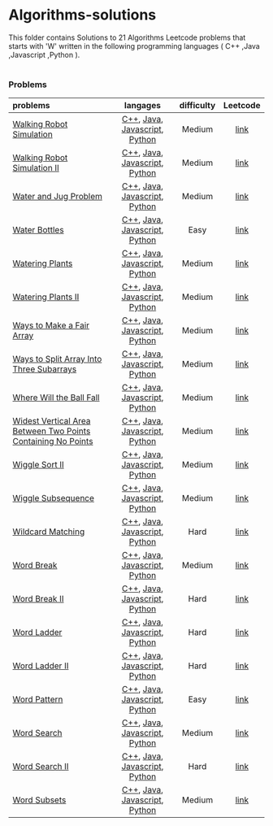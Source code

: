 # Algorithms-solutions
This folder contains Solutions to 21 Algorithms Leetcode problems that starts with 'W' written in the following programming languages ( C++ ,Java ,Javascript ,Python ).<br><br>
### Problems ###
|problems|langages|difficulty|Leetcode|
|:-------|:------:|:--------:|:------:|
|[Walking Robot Simulation](https://github.com/AnasImloul/Leetcode-solutions/tree/main/scripts/algorithms/W/Walking%20Robot%20Simulation/)|[C++](https://github.com/AnasImloul/Leetcode-solutions/tree/main/scripts/algorithms/W/Walking%20Robot%20Simulation/Walking%20Robot%20Simulation.cpp), [Java](https://github.com/AnasImloul/Leetcode-solutions/tree/main/scripts/algorithms/W/Walking%20Robot%20Simulation/Walking%20Robot%20Simulation.java), [Javascript](https://github.com/AnasImloul/Leetcode-solutions/tree/main/scripts/algorithms/W/Walking%20Robot%20Simulation/Walking%20Robot%20Simulation.js), [Python](https://github.com/AnasImloul/Leetcode-solutions/tree/main/scripts/algorithms/W/Walking%20Robot%20Simulation/Walking%20Robot%20Simulation.py)|Medium|[link](https://leetcode.com/problems/walking-robot-simulation)|
|[Walking Robot Simulation II](https://github.com/AnasImloul/Leetcode-solutions/tree/main/scripts/algorithms/W/Walking%20Robot%20Simulation%20II/)|[C++](https://github.com/AnasImloul/Leetcode-solutions/tree/main/scripts/algorithms/W/Walking%20Robot%20Simulation%20II/Walking%20Robot%20Simulation%20II.cpp), [Java](https://github.com/AnasImloul/Leetcode-solutions/tree/main/scripts/algorithms/W/Walking%20Robot%20Simulation%20II/Walking%20Robot%20Simulation%20II.java), [Javascript](https://github.com/AnasImloul/Leetcode-solutions/tree/main/scripts/algorithms/W/Walking%20Robot%20Simulation%20II/Walking%20Robot%20Simulation%20II.js), [Python](https://github.com/AnasImloul/Leetcode-solutions/tree/main/scripts/algorithms/W/Walking%20Robot%20Simulation%20II/Walking%20Robot%20Simulation%20II.py)|Medium|[link](https://leetcode.com/problems/walking-robot-simulation-ii)|
|[Water and Jug Problem](https://github.com/AnasImloul/Leetcode-solutions/tree/main/scripts/algorithms/W/Water%20and%20Jug%20Problem/)|[C++](https://github.com/AnasImloul/Leetcode-solutions/tree/main/scripts/algorithms/W/Water%20and%20Jug%20Problem/Water%20and%20Jug%20Problem.cpp), [Java](https://github.com/AnasImloul/Leetcode-solutions/tree/main/scripts/algorithms/W/Water%20and%20Jug%20Problem/Water%20and%20Jug%20Problem.java), [Javascript](https://github.com/AnasImloul/Leetcode-solutions/tree/main/scripts/algorithms/W/Water%20and%20Jug%20Problem/Water%20and%20Jug%20Problem.js), [Python](https://github.com/AnasImloul/Leetcode-solutions/tree/main/scripts/algorithms/W/Water%20and%20Jug%20Problem/Water%20and%20Jug%20Problem.py)|Medium|[link](https://leetcode.com/problems/water-and-jug-problem)|
|[Water Bottles](https://github.com/AnasImloul/Leetcode-solutions/tree/main/scripts/algorithms/W/Water%20Bottles/)|[C++](https://github.com/AnasImloul/Leetcode-solutions/tree/main/scripts/algorithms/W/Water%20Bottles/Water%20Bottles.cpp), [Java](https://github.com/AnasImloul/Leetcode-solutions/tree/main/scripts/algorithms/W/Water%20Bottles/Water%20Bottles.java), [Javascript](https://github.com/AnasImloul/Leetcode-solutions/tree/main/scripts/algorithms/W/Water%20Bottles/Water%20Bottles.js), [Python](https://github.com/AnasImloul/Leetcode-solutions/tree/main/scripts/algorithms/W/Water%20Bottles/Water%20Bottles.py)|Easy|[link](https://leetcode.com/problems/water-bottles)|
|[Watering Plants](https://github.com/AnasImloul/Leetcode-solutions/tree/main/scripts/algorithms/W/Watering%20Plants/)|[C++](https://github.com/AnasImloul/Leetcode-solutions/tree/main/scripts/algorithms/W/Watering%20Plants/Watering%20Plants.cpp), [Java](https://github.com/AnasImloul/Leetcode-solutions/tree/main/scripts/algorithms/W/Watering%20Plants/Watering%20Plants.java), [Javascript](https://github.com/AnasImloul/Leetcode-solutions/tree/main/scripts/algorithms/W/Watering%20Plants/Watering%20Plants.js), [Python](https://github.com/AnasImloul/Leetcode-solutions/tree/main/scripts/algorithms/W/Watering%20Plants/Watering%20Plants.py)|Medium|[link](https://leetcode.com/problems/watering-plants)|
|[Watering Plants II](https://github.com/AnasImloul/Leetcode-solutions/tree/main/scripts/algorithms/W/Watering%20Plants%20II/)|[C++](https://github.com/AnasImloul/Leetcode-solutions/tree/main/scripts/algorithms/W/Watering%20Plants%20II/Watering%20Plants%20II.cpp), [Java](https://github.com/AnasImloul/Leetcode-solutions/tree/main/scripts/algorithms/W/Watering%20Plants%20II/Watering%20Plants%20II.java), [Javascript](https://github.com/AnasImloul/Leetcode-solutions/tree/main/scripts/algorithms/W/Watering%20Plants%20II/Watering%20Plants%20II.js), [Python](https://github.com/AnasImloul/Leetcode-solutions/tree/main/scripts/algorithms/W/Watering%20Plants%20II/Watering%20Plants%20II.py)|Medium|[link](https://leetcode.com/problems/watering-plants-ii)|
|[Ways to Make a Fair Array](https://github.com/AnasImloul/Leetcode-solutions/tree/main/scripts/algorithms/W/Ways%20to%20Make%20a%20Fair%20Array/)|[C++](https://github.com/AnasImloul/Leetcode-solutions/tree/main/scripts/algorithms/W/Ways%20to%20Make%20a%20Fair%20Array/Ways%20to%20Make%20a%20Fair%20Array.cpp), [Java](https://github.com/AnasImloul/Leetcode-solutions/tree/main/scripts/algorithms/W/Ways%20to%20Make%20a%20Fair%20Array/Ways%20to%20Make%20a%20Fair%20Array.java), [Javascript](https://github.com/AnasImloul/Leetcode-solutions/tree/main/scripts/algorithms/W/Ways%20to%20Make%20a%20Fair%20Array/Ways%20to%20Make%20a%20Fair%20Array.js), [Python](https://github.com/AnasImloul/Leetcode-solutions/tree/main/scripts/algorithms/W/Ways%20to%20Make%20a%20Fair%20Array/Ways%20to%20Make%20a%20Fair%20Array.py)|Medium|[link](https://leetcode.com/problems/ways-to-make-a-fair-array)|
|[Ways to Split Array Into Three Subarrays](https://github.com/AnasImloul/Leetcode-solutions/tree/main/scripts/algorithms/W/Ways%20to%20Split%20Array%20Into%20Three%20Subarrays/)|[C++](https://github.com/AnasImloul/Leetcode-solutions/tree/main/scripts/algorithms/W/Ways%20to%20Split%20Array%20Into%20Three%20Subarrays/Ways%20to%20Split%20Array%20Into%20Three%20Subarrays.cpp), [Java](https://github.com/AnasImloul/Leetcode-solutions/tree/main/scripts/algorithms/W/Ways%20to%20Split%20Array%20Into%20Three%20Subarrays/Ways%20to%20Split%20Array%20Into%20Three%20Subarrays.java), [Javascript](https://github.com/AnasImloul/Leetcode-solutions/tree/main/scripts/algorithms/W/Ways%20to%20Split%20Array%20Into%20Three%20Subarrays/Ways%20to%20Split%20Array%20Into%20Three%20Subarrays.js), [Python](https://github.com/AnasImloul/Leetcode-solutions/tree/main/scripts/algorithms/W/Ways%20to%20Split%20Array%20Into%20Three%20Subarrays/Ways%20to%20Split%20Array%20Into%20Three%20Subarrays.py)|Medium|[link](https://leetcode.com/problems/ways-to-split-array-into-three-subarrays)|
|[Where Will the Ball Fall](https://github.com/AnasImloul/Leetcode-solutions/tree/main/scripts/algorithms/W/Where%20Will%20the%20Ball%20Fall/)|[C++](https://github.com/AnasImloul/Leetcode-solutions/tree/main/scripts/algorithms/W/Where%20Will%20the%20Ball%20Fall/Where%20Will%20the%20Ball%20Fall.cpp), [Java](https://github.com/AnasImloul/Leetcode-solutions/tree/main/scripts/algorithms/W/Where%20Will%20the%20Ball%20Fall/Where%20Will%20the%20Ball%20Fall.java), [Javascript](https://github.com/AnasImloul/Leetcode-solutions/tree/main/scripts/algorithms/W/Where%20Will%20the%20Ball%20Fall/Where%20Will%20the%20Ball%20Fall.js), [Python](https://github.com/AnasImloul/Leetcode-solutions/tree/main/scripts/algorithms/W/Where%20Will%20the%20Ball%20Fall/Where%20Will%20the%20Ball%20Fall.py)|Medium|[link](https://leetcode.com/problems/where-will-the-ball-fall)|
|[Widest Vertical Area Between Two Points Containing No Points](https://github.com/AnasImloul/Leetcode-solutions/tree/main/scripts/algorithms/W/Widest%20Vertical%20Area%20Between%20Two%20Points%20Containing%20No%20Points/)|[C++](https://github.com/AnasImloul/Leetcode-solutions/tree/main/scripts/algorithms/W/Widest%20Vertical%20Area%20Between%20Two%20Points%20Containing%20No%20Points/Widest%20Vertical%20Area%20Between%20Two%20Points%20Containing%20No%20Points.cpp), [Java](https://github.com/AnasImloul/Leetcode-solutions/tree/main/scripts/algorithms/W/Widest%20Vertical%20Area%20Between%20Two%20Points%20Containing%20No%20Points/Widest%20Vertical%20Area%20Between%20Two%20Points%20Containing%20No%20Points.java), [Javascript](https://github.com/AnasImloul/Leetcode-solutions/tree/main/scripts/algorithms/W/Widest%20Vertical%20Area%20Between%20Two%20Points%20Containing%20No%20Points/Widest%20Vertical%20Area%20Between%20Two%20Points%20Containing%20No%20Points.js), [Python](https://github.com/AnasImloul/Leetcode-solutions/tree/main/scripts/algorithms/W/Widest%20Vertical%20Area%20Between%20Two%20Points%20Containing%20No%20Points/Widest%20Vertical%20Area%20Between%20Two%20Points%20Containing%20No%20Points.py)|Medium|[link](https://leetcode.com/problems/widest-vertical-area-between-two-points-containing-no-points)|
|[Wiggle Sort II](https://github.com/AnasImloul/Leetcode-solutions/tree/main/scripts/algorithms/W/Wiggle%20Sort%20II/)|[C++](https://github.com/AnasImloul/Leetcode-solutions/tree/main/scripts/algorithms/W/Wiggle%20Sort%20II/Wiggle%20Sort%20II.cpp), [Java](https://github.com/AnasImloul/Leetcode-solutions/tree/main/scripts/algorithms/W/Wiggle%20Sort%20II/Wiggle%20Sort%20II.java), [Javascript](https://github.com/AnasImloul/Leetcode-solutions/tree/main/scripts/algorithms/W/Wiggle%20Sort%20II/Wiggle%20Sort%20II.js), [Python](https://github.com/AnasImloul/Leetcode-solutions/tree/main/scripts/algorithms/W/Wiggle%20Sort%20II/Wiggle%20Sort%20II.py)|Medium|[link](https://leetcode.com/problems/wiggle-sort-ii)|
|[Wiggle Subsequence](https://github.com/AnasImloul/Leetcode-solutions/tree/main/scripts/algorithms/W/Wiggle%20Subsequence/)|[C++](https://github.com/AnasImloul/Leetcode-solutions/tree/main/scripts/algorithms/W/Wiggle%20Subsequence/Wiggle%20Subsequence.cpp), [Java](https://github.com/AnasImloul/Leetcode-solutions/tree/main/scripts/algorithms/W/Wiggle%20Subsequence/Wiggle%20Subsequence.java), [Javascript](https://github.com/AnasImloul/Leetcode-solutions/tree/main/scripts/algorithms/W/Wiggle%20Subsequence/Wiggle%20Subsequence.js), [Python](https://github.com/AnasImloul/Leetcode-solutions/tree/main/scripts/algorithms/W/Wiggle%20Subsequence/Wiggle%20Subsequence.py)|Medium|[link](https://leetcode.com/problems/wiggle-subsequence)|
|[Wildcard Matching](https://github.com/AnasImloul/Leetcode-solutions/tree/main/scripts/algorithms/W/Wildcard%20Matching/)|[C++](https://github.com/AnasImloul/Leetcode-solutions/tree/main/scripts/algorithms/W/Wildcard%20Matching/Wildcard%20Matching.cpp), [Java](https://github.com/AnasImloul/Leetcode-solutions/tree/main/scripts/algorithms/W/Wildcard%20Matching/Wildcard%20Matching.java), [Javascript](https://github.com/AnasImloul/Leetcode-solutions/tree/main/scripts/algorithms/W/Wildcard%20Matching/Wildcard%20Matching.js), [Python](https://github.com/AnasImloul/Leetcode-solutions/tree/main/scripts/algorithms/W/Wildcard%20Matching/Wildcard%20Matching.py)|Hard|[link](https://leetcode.com/problems/wildcard-matching)|
|[Word Break](https://github.com/AnasImloul/Leetcode-solutions/tree/main/scripts/algorithms/W/Word%20Break/)|[C++](https://github.com/AnasImloul/Leetcode-solutions/tree/main/scripts/algorithms/W/Word%20Break/Word%20Break.cpp), [Java](https://github.com/AnasImloul/Leetcode-solutions/tree/main/scripts/algorithms/W/Word%20Break/Word%20Break.java), [Javascript](https://github.com/AnasImloul/Leetcode-solutions/tree/main/scripts/algorithms/W/Word%20Break/Word%20Break.js), [Python](https://github.com/AnasImloul/Leetcode-solutions/tree/main/scripts/algorithms/W/Word%20Break/Word%20Break.py)|Medium|[link](https://leetcode.com/problems/word-break)|
|[Word Break II](https://github.com/AnasImloul/Leetcode-solutions/tree/main/scripts/algorithms/W/Word%20Break%20II/)|[C++](https://github.com/AnasImloul/Leetcode-solutions/tree/main/scripts/algorithms/W/Word%20Break%20II/Word%20Break%20II.cpp), [Java](https://github.com/AnasImloul/Leetcode-solutions/tree/main/scripts/algorithms/W/Word%20Break%20II/Word%20Break%20II.java), [Javascript](https://github.com/AnasImloul/Leetcode-solutions/tree/main/scripts/algorithms/W/Word%20Break%20II/Word%20Break%20II.js), [Python](https://github.com/AnasImloul/Leetcode-solutions/tree/main/scripts/algorithms/W/Word%20Break%20II/Word%20Break%20II.py)|Hard|[link](https://leetcode.com/problems/word-break-ii)|
|[Word Ladder](https://github.com/AnasImloul/Leetcode-solutions/tree/main/scripts/algorithms/W/Word%20Ladder/)|[C++](https://github.com/AnasImloul/Leetcode-solutions/tree/main/scripts/algorithms/W/Word%20Ladder/Word%20Ladder.cpp), [Java](https://github.com/AnasImloul/Leetcode-solutions/tree/main/scripts/algorithms/W/Word%20Ladder/Word%20Ladder.java), [Javascript](https://github.com/AnasImloul/Leetcode-solutions/tree/main/scripts/algorithms/W/Word%20Ladder/Word%20Ladder.js), [Python](https://github.com/AnasImloul/Leetcode-solutions/tree/main/scripts/algorithms/W/Word%20Ladder/Word%20Ladder.py)|Hard|[link](https://leetcode.com/problems/word-ladder)|
|[Word Ladder II](https://github.com/AnasImloul/Leetcode-solutions/tree/main/scripts/algorithms/W/Word%20Ladder%20II/)|[C++](https://github.com/AnasImloul/Leetcode-solutions/tree/main/scripts/algorithms/W/Word%20Ladder%20II/Word%20Ladder%20II.cpp), [Java](https://github.com/AnasImloul/Leetcode-solutions/tree/main/scripts/algorithms/W/Word%20Ladder%20II/Word%20Ladder%20II.java), [Javascript](https://github.com/AnasImloul/Leetcode-solutions/tree/main/scripts/algorithms/W/Word%20Ladder%20II/Word%20Ladder%20II.js), [Python](https://github.com/AnasImloul/Leetcode-solutions/tree/main/scripts/algorithms/W/Word%20Ladder%20II/Word%20Ladder%20II.py)|Hard|[link](https://leetcode.com/problems/word-ladder-ii)|
|[Word Pattern](https://github.com/AnasImloul/Leetcode-solutions/tree/main/scripts/algorithms/W/Word%20Pattern/)|[C++](https://github.com/AnasImloul/Leetcode-solutions/tree/main/scripts/algorithms/W/Word%20Pattern/Word%20Pattern.cpp), [Java](https://github.com/AnasImloul/Leetcode-solutions/tree/main/scripts/algorithms/W/Word%20Pattern/Word%20Pattern.java), [Javascript](https://github.com/AnasImloul/Leetcode-solutions/tree/main/scripts/algorithms/W/Word%20Pattern/Word%20Pattern.js), [Python](https://github.com/AnasImloul/Leetcode-solutions/tree/main/scripts/algorithms/W/Word%20Pattern/Word%20Pattern.py)|Easy|[link](https://leetcode.com/problems/word-pattern)|
|[Word Search](https://github.com/AnasImloul/Leetcode-solutions/tree/main/scripts/algorithms/W/Word%20Search/)|[C++](https://github.com/AnasImloul/Leetcode-solutions/tree/main/scripts/algorithms/W/Word%20Search/Word%20Search.cpp), [Java](https://github.com/AnasImloul/Leetcode-solutions/tree/main/scripts/algorithms/W/Word%20Search/Word%20Search.java), [Javascript](https://github.com/AnasImloul/Leetcode-solutions/tree/main/scripts/algorithms/W/Word%20Search/Word%20Search.js), [Python](https://github.com/AnasImloul/Leetcode-solutions/tree/main/scripts/algorithms/W/Word%20Search/Word%20Search.py)|Medium|[link](https://leetcode.com/problems/word-search)|
|[Word Search II](https://github.com/AnasImloul/Leetcode-solutions/tree/main/scripts/algorithms/W/Word%20Search%20II/)|[C++](https://github.com/AnasImloul/Leetcode-solutions/tree/main/scripts/algorithms/W/Word%20Search%20II/Word%20Search%20II.cpp), [Java](https://github.com/AnasImloul/Leetcode-solutions/tree/main/scripts/algorithms/W/Word%20Search%20II/Word%20Search%20II.java), [Javascript](https://github.com/AnasImloul/Leetcode-solutions/tree/main/scripts/algorithms/W/Word%20Search%20II/Word%20Search%20II.js), [Python](https://github.com/AnasImloul/Leetcode-solutions/tree/main/scripts/algorithms/W/Word%20Search%20II/Word%20Search%20II.py)|Hard|[link](https://leetcode.com/problems/word-search-ii)|
|[Word Subsets](https://github.com/AnasImloul/Leetcode-solutions/tree/main/scripts/algorithms/W/Word%20Subsets/)|[C++](https://github.com/AnasImloul/Leetcode-solutions/tree/main/scripts/algorithms/W/Word%20Subsets/Word%20Subsets.cpp), [Java](https://github.com/AnasImloul/Leetcode-solutions/tree/main/scripts/algorithms/W/Word%20Subsets/Word%20Subsets.java), [Javascript](https://github.com/AnasImloul/Leetcode-solutions/tree/main/scripts/algorithms/W/Word%20Subsets/Word%20Subsets.js), [Python](https://github.com/AnasImloul/Leetcode-solutions/tree/main/scripts/algorithms/W/Word%20Subsets/Word%20Subsets.py)|Medium|[link](https://leetcode.com/problems/word-subsets)|